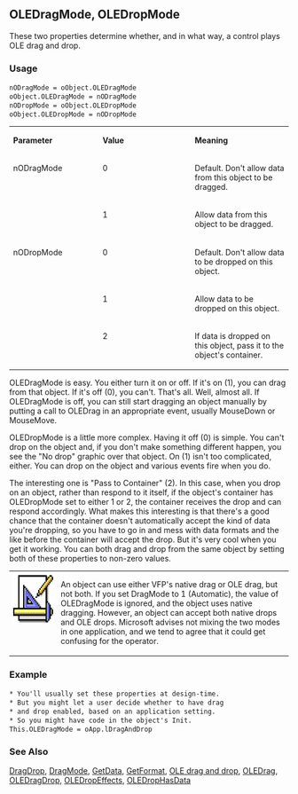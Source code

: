 ## OLEDragMode, OLEDropMode

These two properties determine whether, and in what way, a control plays OLE drag and drop.

### Usage

```foxpro
nODragMode = oObject.OLEDragMode
oObject.OLEDragMode = nODragMode
nODropMode = oObject.OLEDropMode
oObject.OLEDropMode = nODropMode
```
<table>
<tr>
  <td width="32%" valign="top">
  <p><b>Parameter</b></p>
  </td>
  <td width=23% valign=top>
  <p><b>Value</b></p>
  </td>
  <td width=45% valign=top>
  <p><b>Meaning</b></p>
  </td>
 </tr>
<tr>
  <td width=32% rowspan=2 valign=top>
  <p>nODragMode</p>
  </td>
  <td width=23% valign=top>
  <p>0</p>
  </td>
  <td width=45% valign=top>
  <p>Default. Don't allow data from this object to be dragged.</p>
  </td>
 </tr>
<tr>
  <td width=33% valign=top>
  <p>1</p>
  </td>
  <td width=67% valign=top>
  <p>Allow data from this object to be dragged.</p>
  </td>
 </tr>
<tr>
  <td width=32% rowspan=3 valign=top>
  <p>nODropMode</p>
  </td>
  <td width=23% valign=top>
  <p>0</p>
  </td>
  <td width=45% valign=top>
  <p>Default. Don't allow data to be dropped on this object.</p>
  </td>
 </tr>
<tr>
  <td width=33% valign=top>
  <p>1</p>
  </td>
  <td width=67% valign=top>
  <p>Allow data to be dropped on this object.</p>
  </td>
 </tr>
<tr>
  <td width=33% valign=top>
  <p>2</p>
  </td>
  <td width=67% valign=top>
  <p>If data is dropped on this object, pass it to the object's container.</p>
  </td>
 </tr>
</table>

OLEDragMode is easy. You either turn it on or off. If it's on (1), you can drag from that object. If it's off (0), you can't. That's all. Well, almost all. If OLEDragMode is off, you can still start dragging an object manually by putting a call to OLEDrag in an appropriate event, usually MouseDown or MouseMove.

OLEDropMode is a little more complex. Having it off (0) is simple. You can't drop on the object and, if you don't make something different happen, you see the "No drop" graphic over that object. On (1) isn't too complicated, either. You can drop on the object and various events fire when you do. 

The interesting one is "Pass to Container" (2). In this case, when you drop on an object, rather than respond to it itself, if the object's container has OLEDropMode set to either 1 or 2, the container receives the drop and can respond accordingly. What makes this interesting is that there's a good chance that the container doesn't automatically accept the kind of data you're dropping, so you have to go in and mess with data formats and the like before the container will accept the drop. But it's very cool when you get it working. You can both drag and drop from the same object by setting both of these properties to non-zero values. 

<table>
<tr>
  <td width="17%" valign="top">
<img width="94" height="94" src="Design.gif">
  </td>
  <td width=83%>
  <p>An object can use either VFP's native drag or OLE drag, but not both. If you set DragMode to 1 (Automatic), the value of OLEDragMode is ignored, and the object uses native dragging. However, an object can accept both native drops and OLE drops. Microsoft advises not mixing the two modes in one application, and we tend to agree that it could get confusing for the operator.</p>
  </td>
 </tr>
</table>

### Example

```foxpro
* You'll usually set these properties at design-time.
* But you might let a user decide whether to have drag
* and drop enabled, based on an application setting.
* So you might have code in the object's Init.
This.OLEDragMode = oApp.lDragAndDrop
```
### See Also

[DragDrop](s4g356.md), [DragMode](s4g356.md), [GetData](s4g776.md), [GetFormat](s4g778.md), [OLE drag and drop](s4g830.md), [OLEDrag](s4g824.md), [OLEDragDrop](s4g823.md), [OLEDropEffects](s4g827.md), [OLEDropHasData](s4g827.md)